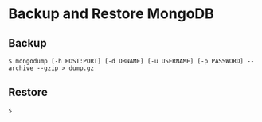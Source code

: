 Backup and Restore MongoDB
==========================

## Backup
```
$ mongodump [-h HOST:PORT] [-d DBNAME] [-u USERNAME] [-p PASSWORD] --archive --gzip > dump.gz
```

## Restore
```
$ 
```
